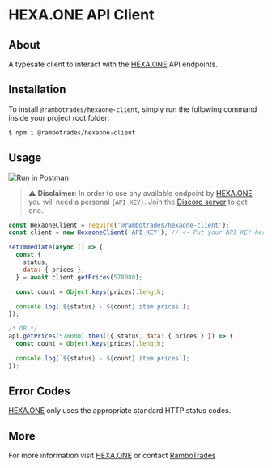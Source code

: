 # HEXA.ONE API Client

## About

A typesafe client to interact with the [HEXA.ONE](https://hexa.one) API endpoints.

## Installation

To install `@rambotrades/hexaone-client`, simply run the following command inside your project root folder:

```bash
$ npm i @rambotrades/hexaone-client
```

## Usage

[![Run in Postman](https://run.pstmn.io/button.svg)](https://app.getpostman.com/run-collection/6305874-f8efce31-bc83-40ee-a9c8-a116104e0a51?action=collection%2Ffork&collection-url=entityId%3D6305874-f8efce31-bc83-40ee-a9c8-a116104e0a51%26entityType%3Dcollection%26workspaceId%3D3070131c-a213-4f06-8925-25a719a3f7db)

> :warning: **Disclaimer**: In order to use any available endpoint by [HEXA.ONE](https://hexa.one) you will need a personal `{API_KEY}`. Join the [Discord server](https://discord.gg/mWJUMnn6) to get one.

```javascript
const HexaoneClient = require('@rambotrades/hexaone-client');
const client = new HexaoneClient('API_KEY'); // <- Put your API_KEY here.

setImmediate(async () => {
  const {
    status,
    data: { prices },
  } = await client.getPrices(578080);

  const count = Object.keys(prices).length;

  console.log(`${status} - ${count} item prices`);
});

/* OR */
api.getPrices(578080).then(({ status, data: { prices } }) => {
  const count = Object.keys(prices).length;

  console.log(`${status} - ${count} item prices`);
});
```

## Error Codes

[HEXA.ONE](https://hexa.one) only uses the appropriate standard HTTP status codes.

## More

For more information visit [HEXA.ONE](https://hexa.one) or contact [RamboTrades](https://rambotrades.com)
